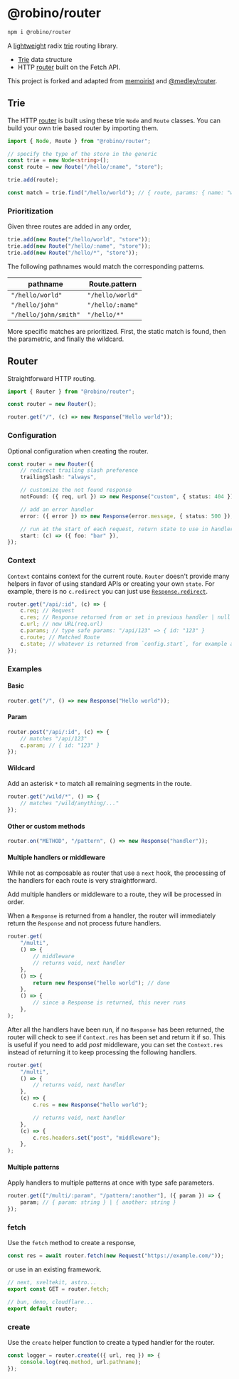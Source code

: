 # @robino/router

```bash
npm i @robino/router
```

A [lightweight](https://bundlephobia.com/package/@robino/router) radix [trie](https://en.wikipedia.org/wiki/Radix_tree) routing library.

- [Trie](#trie) data structure
- HTTP [router](#router) built on the Fetch API.

This project is forked and adapted from [memoirist](https://github.com/SaltyAom/memoirist) and [@medley/router](https://github.com/medleyjs/router).

## Trie

The HTTP [router](#router) is built using these trie `Node` and `Route` classes. You can build your own trie based router by importing them.

```ts
import { Node, Route } from "@robino/router";

// specify the type of the store in the generic
const trie = new Node<string>();
const route = new Route("/hello/:name", "store");

trie.add(route);

const match = trie.find("/hello/world"); // { route, params: { name: "world" } }
```

### Prioritization

Given three routes are added in any order,

```ts
trie.add(new Route("/hello/world", "store"));
trie.add(new Route("/hello/:name", "store"));
trie.add(new Route("/hello/*", "store"));
```

The following pathnames would match the corresponding patterns.

| pathname              | Route.pattern    |
| --------------------- | ---------------- |
| `"/hello/world"`      | `"/hello/world"` |
| `"/hello/john"`       | `"/hello/:name"` |
| `"/hello/john/smith"` | `"/hello/*"`     |

More specific matches are prioritized. First, the static match is found, then the parametric, and finally the wildcard.

## Router

Straightforward HTTP routing.

```ts
import { Router } from "@robino/router";

const router = new Router();

router.get("/", (c) => new Response("Hello world"));
```

### Configuration

Optional configuration when creating the router.

```ts
const router = new Router({
	// redirect trailing slash preference
	trailingSlash: "always",

	// customize the not found response
	notFound: ({ req, url }) => new Response("custom", { status: 404 }),

	// add an error handler
	error: ({ error }) => new Response(error.message, { status: 500 }),

	// run at the start of each request, return state to use in handlers
	start: (c) => ({ foo: "bar" }),
});
```

### Context

`Context` contains context for the current route. `Router` doesn't provide many helpers in favor of using standard APIs or creating your own `state`. For example, there is no `c.redirect` you can just use [`Response.redirect`](https://developer.mozilla.org/en-US/docs/Web/API/Response/redirect_static).

```ts
router.get("/api/:id", (c) => {
	c.req; // Request
	c.res; // Response returned from or set in previous handler | null
	c.url; // new URL(req.url)
	c.params; // type safe params: "/api/123" => { id: "123" }
	c.route; // Matched Route
	c.state; // whatever is returned from `config.start`, for example an auth helper or a key/value store
});
```

### Examples

#### Basic

```ts
router.get("/", () => new Response("Hello world"));
```

#### Param

```ts
router.post("/api/:id", (c) => {
	// matches "/api/123"
	c.param; // { id: "123" }
});
```

#### Wildcard

Add an asterisk `*` to match all remaining segments in the route.

```ts
router.get("/wild/*", () => {
	// matches "/wild/anything/..."
});
```

#### Other or custom methods

```ts
router.on("METHOD", "/pattern", () => new Response("handler"));
```

#### Multiple handlers or middleware

While not as composable as router that use a `next` hook, the processing of the handlers for each route is very straightforward.

Add multiple handlers or middleware to a route, they will be processed in order.

When a `Response` is returned from a handler, the router will immediately return the `Response` and not process future handlers.

```ts
router.get(
	"/multi",
	() => {
		// middleware
		// returns void, next handler
	},
	() => {
		return new Response("hello world"); // done
	},
	() => {
		// since a Response is returned, this never runs
	},
);
```

After all the handlers have been run, if no `Response` has been returned, the router will check to see if `Context.res` has been set and return it if so. This is useful if you need to add _post_ middleware, you can set the `Context.res` instead of returning it to keep processing the following handlers.

```ts
router.get(
	"/multi",
	() => {
		// returns void, next handler
	},
	(c) => {
		c.res = new Response("hello world");

		// returns void, next handler
	},
	(c) => {
		c.res.headers.set("post", "middleware");
	},
);
```

#### Multiple patterns

Apply handlers to multiple patterns at once with type safe parameters.

```ts
router.get(["/multi/:param", "/pattern/:another"], ({ param }) => {
	param; // { param: string } | { another: string }
});
```

### fetch

Use the `fetch` method to create a response,

```ts
const res = await router.fetch(new Request("https://example.com/"));
```

or use in an existing framework.

```ts
// next, sveltekit, astro...
export const GET = router.fetch;
```

```ts
// bun, deno, cloudflare...
export default router;
```

### create

Use the `create` helper function to create a typed handler for the router.

```ts
const logger = router.create(({ url, req }) => {
	console.log(req.method, url.pathname);
});
```
